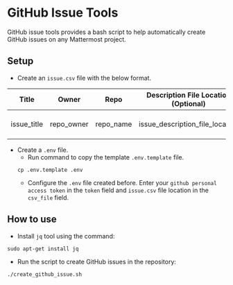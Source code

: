 # GitHub Issue Tools

GitHub issue tools provides a bash script to help automatically create GitHub issues on any Mattermost project.

## Setup

- Create an `issue.csv` file with the below format.  

| Title | Owner | Repo | Description File Location (Optional) | Labels (Optional) | Milestone (Optional) |
| --- | --- | --- | --- | --- | --- |  
| issue_title | repo_owner | repo_name | issue_description_file_location | issue_labels (separated by `|`) | issue_milestone |
- Create a `.env` file.
    - Run command to copy the template `.env.template` file.
    ```
    cp .env.template .env
    ```
    - Configure the `.env` file created before. Enter your `github personal access token` in the `token` field and `issue.csv` file location in the `csv_file` field.

## How to use
- Install `jq` tool using the command:
```
sudo apt-get install jq
```

- Run the script to create GitHub issues in the repository:
```
./create_github_issue.sh
```
